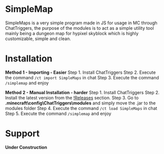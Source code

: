 # SimpleMap
SimpleMaps is a very simple program made in JS for usage in MC through ChatTriggers, the purpose of the modules is to act as a simple utility tool mainly being a dungeon map for hypixel skyblock which is highly customizable, simple and clean.


# Installation

**Method 1 - Importing - Easier**
 Step 1. Install ChatTriggers 
 Step 2. Execute the command `/ct import SimpleMaps` in chat
 Step 3. Execute the command `/simplemap` and enjoy

**Method 2 - Manual Installation - harder**
 Step 1. Install ChatTriggers
 Step 2. Install the latest version from the [!Releases](https://github.com/DrMixxer/SimpleMap/releases) section.
 Step 3. Go to **\.minecraft\config\ChatTriggers\modules** and simply move the .jar to the modules folder
 Step 4. Execute the command `/ct load SimpleMaps` in chat
 Step 5. Execute the command `/simplemap` and enjoy

# Support
**Under Construction**


